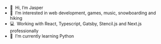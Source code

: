 - 👋&nbsp;&nbsp;Hi, I’m Jasper
- 👀&nbsp;&nbsp;I’m interested in web development, games, music, snowboarding and hiking
- 💻&nbsp;&nbsp;Working with React, Typescript, Gatsby, Stencil.js and Next.js professionally
- 🌱&nbsp;&nbsp;I’m currently learning Python

